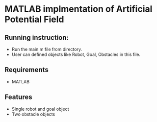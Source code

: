 # MATLAB implmentation of Artificial Potential Field

## Running instruction:
- Run the main.m file from directory. 
- User can defined objects like Robot, Goal, Obstacles in this file.

## Requirements
- MATLAB

## Features
- Single robot and goal object
- Two obstacle objects
